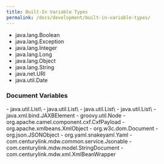 ```yaml
---
title: Built-In Variable Types
permalink: /docs/development/built-in-variable-types/
---
```


 - java.lang.Boolean
 - java.lang.Exception
 - java.lang.Integer
 - java.lang.Long
 - java.lang.Object
 - java.lang.String
 - java.net.URI
 - java.util.Date
 
 <h3>Document Variables</h3>
 - java.util.List\<Integer>
 - java.util.List\<Long>
 - java.util.List\<String>
 - java.util.List\<String,String>
 - java.xml.bind.JAXBElement
 - groovy.util.Node
 - org.apache.camel.component.cxf.CxfPayload
 - org.apache.xmlbeans.XmlObject
 - org.w3c.dom.Document
 - org.json.JSONObject
 - org.yaml.snakeyaml.Yaml
 - com.centurylink.mdw.common.service.Jsonable
 - com.centurylink.mdw.model.StringDocument
 - com.centurylink.mdw.xml.XmlBeanWrapper
 
 
 
 
 
 
 
 
 
 
 
 
 
 
 
 
 
 
 
 
 
 
 
 
 